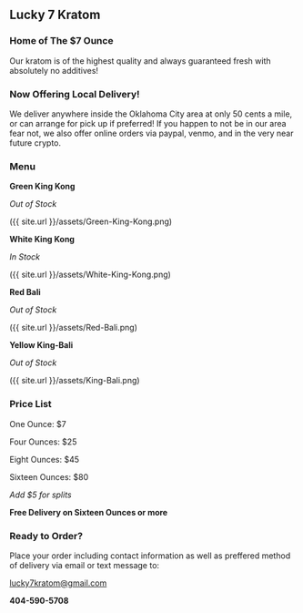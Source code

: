 ## Lucky 7 Kratom

### Home of The $7 Ounce

Our kratom is of the highest quality and always guaranteed fresh with absolutely no additives!  

### Now Offering Local Delivery!
We deliver anywhere inside the Oklahoma City area at only 50 cents a mile, or can arrange for pick up if preferred! If you happen to not be in our area fear not, we also offer online orders via paypal, venmo, and in the very near future crypto.

### Menu

**Green King Kong**

_Out of Stock_

({{ site.url }}/assets/Green-King-Kong.png)

**White King Kong**

_In Stock_

({{ site.url }}/assets/White-King-Kong.png)

**Red Bali**

_Out of Stock_

({{ site.url }}/assets/Red-Bali.png)

**Yellow King-Bali**

_Out of Stock_

({{ site.url }}/assets/King-Bali.png)


### Price List

One Ounce: $7

Four Ounces: $25

Eight Ounces: $45

Sixteen Ounces: $80

_Add $5 for splits_

**Free Delivery on Sixteen Ounces or more**

### Ready to Order?

Place your order including contact information as well as preffered method of delivery via email or text message to: 

lucky7kratom@gmail.com

**404-590-5708**
